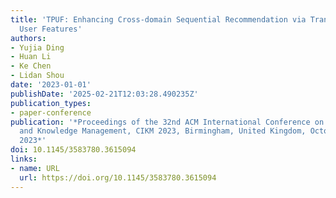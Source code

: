```yaml
---
title: 'TPUF: Enhancing Cross-domain Sequential Recommendation via Transferring Pre-trained
  User Features'
authors:
- Yujia Ding
- Huan Li
- Ke Chen
- Lidan Shou
date: '2023-01-01'
publishDate: '2025-02-21T12:03:28.490235Z'
publication_types:
- paper-conference
publication: '*Proceedings of the 32nd ACM International Conference on Information
  and Knowledge Management, CIKM 2023, Birmingham, United Kingdom, October 21-25,
  2023*'
doi: 10.1145/3583780.3615094
links:
- name: URL
  url: https://doi.org/10.1145/3583780.3615094
---
```

